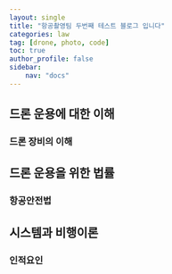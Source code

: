 ```yaml
---
layout: single
title: "항공촬영팀 두번째 테스트 블로그 입니다"
categories: law
tag: [drone, photo, code]
toc: true
author_profile: false
sidebar:
    nav: "docs"
---
```



## 드론 운용에 대한 이해 ##
### 드론 장비의 이해 ###
## 드론 운용을 위한 법률 ##
### 항공안전법 ###
## 시스템과 비행이론 ##
### 인적요인 ###
<!--
<script src="https://utteranc.es/client.js"
        repo="roseknight75/blog-comment"
        issue-term="pathname"
        label="✨💬Comment✨"
        theme="github-light"
        crossorigin="anonymous"
        async>
</script>
-->